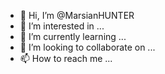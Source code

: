 - 👋 Hi, I’m @MarsianHUNTER
- 👀 I’m interested in ...
- 🌱 I’m currently learning ...
- 💞️ I’m looking to collaborate on ...
- 📫 How to reach me ...

<!---
MarsianHUNTER/MarsianHUNTER is a ✨ special ✨ repository because its `README.md` (this file) appears on your GitHub profile.
You can click the Preview link to take a look at your changes.
--->
